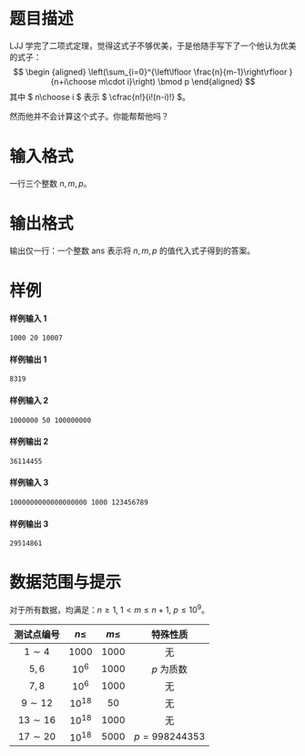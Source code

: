 
# 题目描述

LJJ 学完了二项式定理，觉得这式子不够优美，于是他随手写下了一个他认为优美的式子：
$$
\begin {aligned}
\left(\sum_{i=0}^{\left\lfloor \frac{n}{m-1}\right\rfloor } {n+i\choose m\cdot i}\right) \bmod p
\end{aligned}
$$
其中 $ n\choose i $ 表示 $ \cfrac{n!}{i!(n-i)!} $。

然而他并不会计算这个式子。你能帮帮他吗？


# 输入格式

一行三个整数 $n, m, p$。

# 输出格式

输出仅一行：一个整数 $\text{ans}$ 表示将 $n, m, p$ 的值代入式子得到的答案。

# 样例

#### 样例输入 1
```plain
1000 20 10007
```

#### 样例输出 1
```plain
8319
```

#### 样例输入 2
```plain
1000000 50 100000000
```

#### 样例输出 2
```plain
36114455
```

#### 样例输入 3
```plain
1000000000000000000 1000 123456789
```

#### 样例输出 3
```plain
29514861
```

# 数据范围与提示

对于所有数据，均满足：$n\ge 1,\ 1<m\le n+1,\ p\le 10^9$。

|   测试点编号   |  $n\le$   | $m\le$ |    特殊性质     |
| :------------: | :-------: | :----: | :-------------: |
|   $1\sim 4$   |  $1000$   | $1000$ |       无        |
|     $5,6$     |  $10^6$   | $1000$ |   $p$ 为质数    |
|     $7,8$     |  $10^6$   | $1000$ |       无        |
|  $9\sim 12$  | $10^{18}$ |  $50$  |       无        |
| $13\sim 16$ | $10^{18}$ | $1000$ |       无        |
| $17\sim 20$  | $10^{18}$ | $5000$ | $p = 998244353$ |

